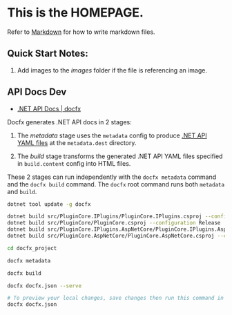 # This is the **HOMEPAGE**.
Refer to [Markdown](http://daringfireball.net/projects/markdown/) for how to write markdown files.
## Quick Start Notes:
1. Add images to the *images* folder if the file is referencing an image.


## API Docs Dev

- [.NET API Docs | docfx](https://dotnet.github.io/docfx/docs/dotnet-api-docs.html)

Docfx generates .NET API docs in 2 stages:

1.  The *metadata* stage uses the `metadata` config to produce [.NET API YAML files](https://dotnet.github.io/docfx/docs/dotnet-yaml-format.html) at the `metadata.dest` directory.

2.  The *build* stage transforms the generated .NET API YAML files specified in `build.content` config into HTML files.

These 2 stages can run independently with the `docfx metadata` command and the `docfx build` command. The `docfx` root command runs both `metadata` and `build`.


```bash
dotnet tool update -g docfx

dotnet build src/PluginCore.IPlugins/PluginCore.IPlugins.csproj --configuration Release
dotnet build src/PluginCore/PluginCore.csproj --configuration Release
dotnet build src/PluginCore.IPlugins.AspNetCore/PluginCore.IPlugins.AspNetCore.csproj --configuration Release
dotnet build src/PluginCore.AspNetCore/PluginCore.AspNetCore.csproj --configuration Release

cd docfx_project

docfx metadata

docfx build

docfx docfx.json --serve

# To preview your local changes, save changes then run this command in a new terminal to rebuild the website:
docfx docfx.json
```

<!-- Matomo Tag Manager -->
<script>
var _mtm = window._mtm = window._mtm || [];
_mtm.push({'mtm.startTime': (new Date().getTime()), 'event': 'mtm.Start'});
var d=document, g=d.createElement('script'), s=d.getElementsByTagName('script')[0];
g.async=true; g.src='https://matomo.moeci.com/js/container_TkIZmeCT.js'; s.parentNode.insertBefore(g,s);
</script>
<!-- End Matomo Tag Manager -->
